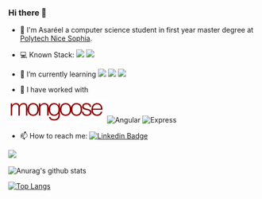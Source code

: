 ### Hi there 👋

<!--
**AsareelDadiouari/AsareelDadiouari** is a ✨ _special_ ✨ repository because its `README.md` (this file) appears on your GitHub profile.

Here are some ideas to get you started:
- 📫 How to reach me: ...
- 😄 Pronouns: ...
- ⚡ Fun fact: ..

- 🔭 I’m currently working on ...
- 👯 I’m looking to collaborate on ...
- 🤔 I’m looking for help with ...

-->


- 💬 I'm Asaréel a computer science student in first year master degree at [Polytech Nice Sophia](http://www.polytech.unice.fr/).

- 💻 Known Stack: ![](https://img.shields.io/badge/Code-C-informational?style=flat&logo=c&logoColor=white&color=4581E5)
![](https://img.shields.io/badge/Code-Java-informational?style=flat&logo=java&logoColor=white&color=4581E5)

- 🌱 I’m currently learning ![](https://img.shields.io/badge/Code-Python-informational?style=flat&logo=python&logoColor=white&color=4581E5)
![](https://img.shields.io/badge/Code-C++-informational?style=flat&logo=C++&logoColor=white&color=4581E5)
![](https://img.shields.io/badge/Code-reactJs-informational?style=flat&logo=ReactJs&logoColor=white&color=4581E5)


- 🔭 I have worked with

![Monogoose](https://github.com/MarioTerron/logo-images/blob/master/logos/mongoose.png)
![Angular](https://github.com/angular/angular/raw/master/aio/src/assets/images/logos/angular/angular.png)
![Express](https://camo.githubusercontent.com/fc61dcbdb7a6e49d3adecc12194b24ab20dfa25b/68747470733a2f2f692e636c6f756475702e636f6d2f7a6659366c4c376546612d3330303078333030302e706e67)





- 📫 How to reach me: [![Linkedin Badge](https://img.shields.io/badge/-Asareel%20Dadiouari-0072b1?style=flat&logo=Linkedin&logoColor=white&linkt/)](https://www.linkedin.com/in/yiemboiro-asar%C3%A9el-dadiouari-9ab235174/)


![](https://komarev.com/ghpvc/?username=AsareelDadiouari)

![Anurag's github stats](https://github-readme-stats.vercel.app/api?username=AsareelDadiouari)

[![Top Langs](https://github-readme-stats.vercel.app/api/top-langs/?username=AsareelDadiouari)](https://github.com/anuraghazra/github-readme-stats)
